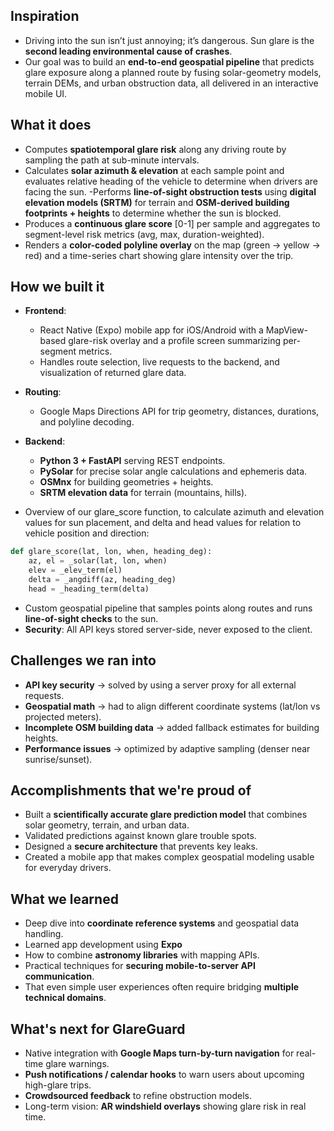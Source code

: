 ## Inspiration
- Driving into the sun isn’t just annoying; it’s dangerous. Sun glare is the **second leading environmental cause of crashes**.  
- Our goal was to build an **end-to-end geospatial pipeline** that predicts glare exposure along a planned route by fusing solar-geometry models, terrain DEMs, and urban obstruction data, all delivered in an interactive mobile UI.

## What it does
- Computes **spatiotemporal glare risk** along any driving route by sampling the path at sub-minute intervals.
- Calculates **solar azimuth & elevation** at each sample point and evaluates relative heading of the vehicle to determine when drivers are facing the sun.
-Performs **line-of-sight obstruction tests** using **digital elevation models (SRTM)** for terrain and **OSM-derived building footprints + heights** to determine whether the sun is blocked.
- Produces a **continuous glare score** [0-1] per sample and aggregates to segment-level risk metrics (avg, max, duration-weighted).
- Renders a **color-coded polyline overlay** on the map (green -> yellow -> red) and a time-series chart showing glare intensity over the trip.

## How we built it
- **Frontend**:
  - React Native (Expo) mobile app for iOS/Android with a MapView-based glare-risk overlay and a profile screen summarizing per-segment metrics.
  - Handles route selection, live requests to the backend, and visualization of returned glare data.
- **Routing**:
  - Google Maps Directions API for trip geometry, distances, durations, and polyline decoding.
- **Backend**:
  - **Python 3 + FastAPI** serving REST endpoints.
  - **PySolar** for precise solar angle calculations and ephemeris data.  
  - **OSMnx** for building geometries + heights.  
  - **SRTM elevation data** for terrain (mountains, hills). 

- Overview of our glare_score function, to calculate azimuth and elevation values for sun placement, and delta and head values for relation to vehicle position and direction:
```python
def glare_score(lat, lon, when, heading_deg):
    az, el = _solar(lat, lon, when)
    elev = _elev_term(el)
    delta = _angdiff(az, heading_deg)
    head = _heading_term(delta)
```

  - Custom geospatial pipeline that samples points along routes and runs **line-of-sight checks** to the sun.  
- **Security**: All API keys stored server-side, never exposed to the client.  

## Challenges we ran into
- **API key security** → solved by using a server proxy for all external requests.  
- **Geospatial math** → had to align different coordinate systems (lat/lon vs projected meters).  
- **Incomplete OSM building data** → added fallback estimates for building heights.  
- **Performance issues** → optimized by adaptive sampling (denser near sunrise/sunset).  

## Accomplishments that we're proud of
- Built a **scientifically accurate glare prediction model** that combines solar geometry, terrain, and urban data.  
- Validated predictions against known glare trouble spots.  
- Designed a **secure architecture** that prevents key leaks.  
- Created a mobile app that makes complex geospatial modeling usable for everyday drivers.  

## What we learned
- Deep dive into **coordinate reference systems** and geospatial data handling.  
- Learned app development using **Expo**
- How to combine **astronomy libraries** with mapping APIs.  
- Practical techniques for **securing mobile-to-server API communication**.  
- That even simple user experiences often require bridging **multiple technical domains**.  

## What's next for GlareGuard
- Native integration with **Google Maps turn-by-turn navigation** for real-time glare warnings.
- **Push notifications / calendar hooks** to warn users about upcoming high-glare trips.
- **Crowdsourced feedback** to refine obstruction models.
- Long-term vision: **AR windshield overlays** showing glare risk in real time.
